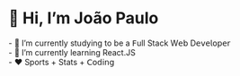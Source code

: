 <h1>👋 Hi, I’m João Paulo</h1>
- 🔭 I’m currently studying to be a 𝖥ull Stack W𝖾𝖻 D𝖾𝗏𝖾𝗅𝗈𝗉𝖾𝗋<br>
- 🌱 I’m currently learning React.JS<br>
- ❤️ Sports + Stats + 𝖢𝗈𝖽𝗂𝗇𝗀

<!---
joaopaulodps/joaopaulodps is a ✨ special ✨ repository because its `README.md` (this file) appears on your GitHub profile.
You can click the Preview link to take a look at your changes.
--->
